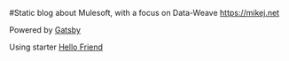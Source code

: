#Static blog about Mulesoft, with a focus on Data-Weave
https://mikej.net

Powered by [Gatsby](https://www.gatsbyjs.org/)

Using starter [Hello Friend](https://www.gatsbyjs.org/starters/panr/gatsby-starter-hello-friend/)